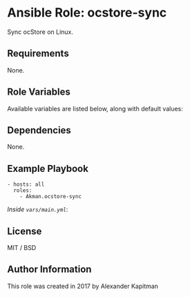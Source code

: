 # Ansible Role: ocstore-sync

Sync ocStore on Linux.

## Requirements

None.

## Role Variables

Available variables are listed below, along with default values:

## Dependencies

None.

## Example Playbook

    - hosts: all
      roles:
        - Akman.ocstore-sync

*Inside `vars/main.yml`*:

## License

MIT / BSD

## Author Information

This role was created in 2017 by Alexander Kapitman
